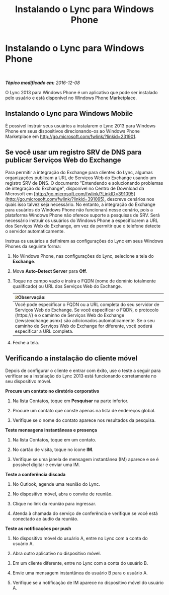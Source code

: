﻿---
title: Instalando o Lync para Windows Phone
TOCTitle: Instalando o Lync para Windows Phone
ms:assetid: bf502546-ff69-489f-a92e-a78b58803d53
ms:mtpsurl: https://technet.microsoft.com/pt-br/library/Hh690996(v=OCS.15)
ms:contentKeyID: 52057702
ms.date: 12/10/2016
mtps_version: v=OCS.15
ms.translationtype: HT
---

# Instalando o Lync para Windows Phone

 

_**Tópico modificado em:** 2016-12-08_

O Lync 2013 para Windows Phone é um aplicativo que pode ser instalado pelo usuário e está disponível no Windows Phone Marketplace.

## Instalando o Lync para Windows Mobile

É possível instruir seus usuários a instalarem o Lync 2013 para Windows Phone em seus dispositivos direcionando-os ao Windows Phone Marketplace em <http://go.microsoft.com/fwlink/?linkid=231901>.

## Se você usar um registro SRV de DNS para publicar Serviços Web do Exchange

Para permitir a integração do Exchange para clientes do Lync, algumas organizações publicam a URL de Serviços Web do Exchange usando um registro SRV de DNS. O documento "Entendendo e solucionando problemas de integração do Exchange", disponível no Centro de Download da Microsoft em [http://go.microsoft.com/fwlink/?LinkID=391095](http://go.microsoft.com/fwlink/?linkid=391095), descreve cenários nos quais isso talvez seja necessário. No entanto, a integração do Exchange para usuários do Windows Phone não funcionará nesse cenário, pois a plataforma Windows Phone não oferece suporte a pesquisas de SRV. Será necessário instruir os usuários do Windows Phone a especificarem a URL dos Serviços Web do Exchange, em vez de permitir que o telefone detecte o servidor automaticamente.

Instrua os usuários a definirem as configurações do Lync em seus Windows Phones da seguinte forma:

1.  No Windows Phone, nas configurações do Lync, selecione a tela do **Exchange**.

2.  Mova **Auto-Detect Server** para **Off**.

3.  Toque no campo vazio e insira o FQDN (nome de domínio totalmente qualificado) ou URL dos Serviços Web do Exchange.
    
    <table>
    <thead>
    <tr class="header">
    <th><img src="images/Gg425756.note(OCS.15).gif" title="note" alt="note" />Observação:</th>
    </tr>
    </thead>
    <tbody>
    <tr class="odd">
    <td>Você pode especificar o FQDN ou a URL completa do seu servidor de Serviços Web do Exchange. Se você especificar o FQDN, o protocolo (https://) e o caminho de Serviços Web do Exchange (/ews/exchange.asmx) são adicionados automaticamente. Se o seu caminho de Serviços Web do Exchange for diferente, você poderá especificar a URL completa.</td>
    </tr>
    </tbody>
    </table>


4.  Feche a tela.

## Verificando a instalação do cliente móvel

Depois de configurar o cliente e entrar com êxito, use o teste a seguir para verificar se a instalação do Lync 2013 está funcionando corretamente no seu dispositivo móvel.

**Procure um contato no diretório corporativo**

1.  Na lista Contatos, toque em **Pesquisar** na parte inferior.

2.  Procure um contato que conste apenas na lista de endereços global.

3.  Verifique se o nome do contato aparece nos resultados da pesquisa.

**Teste mensagens instantâneas e presença**

1.  Na lista Contatos, toque em um contato.

2.  No cartão de visita, toque no ícone **IM**.

3.  Verifique se uma janela de mensagem instantânea (IM) aparece e se é possível digitar e enviar uma IM.

**Teste a conferência discada**

1.  No Outlook, agende uma reunião do Lync.

2.  No dispositivo móvel, abra o convite de reunião.

3.  Clique no link da reunião para ingressar.

4.  Atenda à chamada do serviço de conferência e verifique se você está conectado ao áudio da reunião.

**Teste as notificações por push**

1.  No dispositivo móvel do usuário A, entre no Lync com a conta do usuário A.

2.  Abra outro aplicativo no dispositivo móvel.

3.  Em um cliente diferente, entre no Lync com a conta do usuário B.

4.  Envie uma mensagem instantânea do usuário B para o usuário A.

5.  Verifique se a notificação de IM aparece no dispositivo móvel do usuário A.

